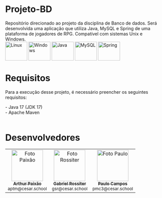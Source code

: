 # Projeto-BD
Repositório direcionado ao projeto da disciplina de Banco de dados. Será desenvolvida uma aplicação que utiliza Java, MySQL e Spring de uma plataforma de jogadores de RPG.
Compatível com sistemas Unix e  Windows.<br>
<img align="center" alt="Linux" height="60" width="70" src="https://cdn.jsdelivr.net/gh/devicons/devicon/icons/linux/linux-original.svg">
<img align="center" alt="Windows" height="60" width="70" src="https://cdn.jsdelivr.net/gh/devicons/devicon/icons/windows8/windows8-original.svg">
<img align="center" alt="Java" height="60" width="70" src="https://cdn.jsdelivr.net/gh/devicons/devicon@latest/icons/java/java-original.svg" />
<img align="center" alt="MySQL" height="60" width="70" src="https://cdn.jsdelivr.net/gh/devicons/devicon@latest/icons/mysql/mysql-original-wordmark.svg" />
<img align="center" alt="Spring" height="60" width="70" src="https://cdn.jsdelivr.net/gh/devicons/devicon@latest/icons/spring/spring-original.svg" />  

# Requisitos
Para a execução desse projeto, é necessário preencher os seguintes requisitos:
<table>
  <tr>- Java 17 (JDK 17)</tr><br>
  <tr>- Apache Maven</tr>
</table>

# Desenvolvedores
<table>
  <tr>
    <td align="center">
      <a href="https://github.com/paixaoao">
        <img src="https://avatars.githubusercontent.com/u/126728380?v=4" width="100px;" alt="Foto Paixão"/><br>
        <sub>
          <b>Arthur Paixão</b>
        </sub>
      </a>
      <br>
      <sub>aptm@cesar.school</sub>
    </td>
    <td align="center">
      <a href="https://github.com/grossiter04">
        <img src="https://avatars.githubusercontent.com/u/116268469?v=4" width="100px;" alt="Foto Rossiter"/><br>
        <sub>
          <b>Gabriel Rossiter</b>
        </sub>
      </a>      
      <br>
      <sub>gsr@cesar.school</sub>
    </td>
    <td align="center">
      <a href="https://github.com/paulo-campos-57">
        <img src="https://avatars.githubusercontent.com/u/77108503?v=4" width="100px;" alt="Foto Paulo"/><br>
        <sub>
          <b>Paulo Campos</b>
        </sub>
      </a>      
      <br>
      <sub>pmc3@cesar.school</sub>
    </td>
  </tr>
</table>
